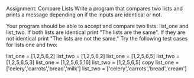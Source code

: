 Assignment: Compare Lists
Write a program that compares two lists and prints a message depending on if the inputs are identical or not.

Your program should be able to accept and compare two lists: list_one and list_two. If both lists are identical print "The lists are the same". If they are not identical print "The lists are not the same." Try the following test cases for lists one and two:

list_one = [1,2,5,6,2]
list_two = [1,2,5,6,2]
list_one = [1,2,5,6,5]
list_two = [1,2,5,6,5,3]
list_one = [1,2,5,6,5,16]
list_two = [1,2,5,6,5]
copy
list_one = ['celery','carrots','bread','milk']
list_two = ['celery','carrots','bread','cream']